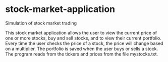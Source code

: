 # stock-market-application
Simulation of stock market trading

This stock market application allows the user to view the current price of one or more stocks, buy and sell stocks, and to view their current portfolio. Every time the user checks the price of a stock, the price will change based on a multiplier. The portfolio is saved when the user buys or sells a stock. The program reads from the tickers and prices from the file mystocks.txt.
